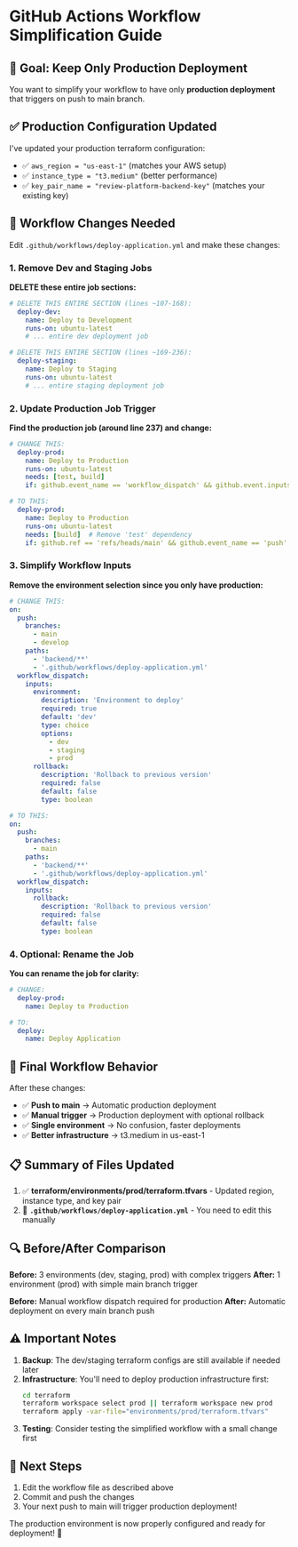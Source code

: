 # GitHub Actions Workflow Simplification Guide

## 🎯 Goal: Keep Only Production Deployment

You want to simplify your workflow to have only **production deployment** that triggers on push to main branch.

## ✅ Production Configuration Updated

I've updated your production terraform configuration:
- ✅ `aws_region = "us-east-1"` (matches your AWS setup)
- ✅ `instance_type = "t3.medium"` (better performance)
- ✅ `key_pair_name = "review-platform-backend-key"` (matches your existing key)

## 🔧 Workflow Changes Needed

Edit `.github/workflows/deploy-application.yml` and make these changes:

### 1. Remove Dev and Staging Jobs
**DELETE these entire job sections:**

```yaml
# DELETE THIS ENTIRE SECTION (lines ~107-168):
  deploy-dev:
    name: Deploy to Development
    runs-on: ubuntu-latest
    # ... entire dev deployment job

# DELETE THIS ENTIRE SECTION (lines ~169-236):
  deploy-staging:
    name: Deploy to Staging
    runs-on: ubuntu-latest
    # ... entire staging deployment job
```

### 2. Update Production Job Trigger
**Find the production job (around line 237) and change:**

```yaml
# CHANGE THIS:
  deploy-prod:
    name: Deploy to Production
    runs-on: ubuntu-latest
    needs: [test, build]
    if: github.event_name == 'workflow_dispatch' && github.event.inputs.environment == 'prod'

# TO THIS:
  deploy-prod:
    name: Deploy to Production
    runs-on: ubuntu-latest
    needs: [build]  # Remove 'test' dependency
    if: github.ref == 'refs/heads/main' && github.event_name == 'push'
```

### 3. Simplify Workflow Inputs
**Remove the environment selection since you only have production:**

```yaml
# CHANGE THIS:
on:
  push:
    branches:
      - main
      - develop
    paths:
      - 'backend/**'
      - '.github/workflows/deploy-application.yml'
  workflow_dispatch:
    inputs:
      environment:
        description: 'Environment to deploy'
        required: true
        default: 'dev'
        type: choice
        options:
          - dev
          - staging
          - prod
      rollback:
        description: 'Rollback to previous version'
        required: false
        default: false
        type: boolean

# TO THIS:
on:
  push:
    branches:
      - main
    paths:
      - 'backend/**'
      - '.github/workflows/deploy-application.yml'
  workflow_dispatch:
    inputs:
      rollback:
        description: 'Rollback to previous version'
        required: false
        default: false
        type: boolean
```

### 4. Optional: Rename the Job
**You can rename the job for clarity:**

```yaml
# CHANGE:
  deploy-prod:
    name: Deploy to Production

# TO:
  deploy:
    name: Deploy Application
```

## 🚀 Final Workflow Behavior

After these changes:
- ✅ **Push to main** → Automatic production deployment
- ✅ **Manual trigger** → Production deployment with optional rollback
- ✅ **Single environment** → No confusion, faster deployments
- ✅ **Better infrastructure** → t3.medium in us-east-1

## 📋 Summary of Files Updated

1. ✅ **terraform/environments/prod/terraform.tfvars** - Updated region, instance type, and key pair
2. 🔧 **`.github/workflows/deploy-application.yml`** - You need to edit this manually

## 🔍 Before/After Comparison

**Before:** 3 environments (dev, staging, prod) with complex triggers
**After:** 1 environment (prod) with simple main branch trigger

**Before:** Manual workflow dispatch required for production
**After:** Automatic deployment on every main branch push

## ⚠️ Important Notes

1. **Backup**: The dev/staging terraform configs are still available if needed later
2. **Infrastructure**: You'll need to deploy production infrastructure first:
   ```bash
   cd terraform
   terraform workspace select prod || terraform workspace new prod
   terraform apply -var-file="environments/prod/terraform.tfvars"
   ```
3. **Testing**: Consider testing the simplified workflow with a small change first

## 🎯 Next Steps

1. Edit the workflow file as described above
2. Commit and push the changes
3. Your next push to main will trigger production deployment!

The production environment is now properly configured and ready for deployment! 🚀
